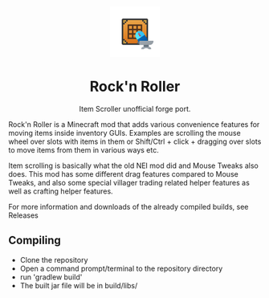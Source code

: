 <center><div align="center">

<img height="100" src="icon/400x400.png" width="100"/>

# Rock'n Roller

Item Scroller unofficial forge port.

</div></center>

Rock'n Roller is a Minecraft mod that adds various 
convenience features for moving items inside inventory GUIs. Examples are scrolling the mouse wheel over 
slots with items in them or Shift/Ctrl + click + dragging over slots to move items from them in various 
ways etc.

Item scrolling is basically what the old NEI mod did and Mouse Tweaks also does.
This mod has some different drag features compared to Mouse Tweaks, and also some special
villager trading related helper features as well as crafting helper features.

For more information and downloads of the already compiled builds, see Releases

## Compiling
- Clone the repository
- Open a command prompt/terminal to the repository directory
- run 'gradlew build'
- The built jar file will be in build/libs/